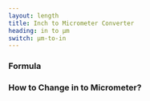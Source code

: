 ```yaml
---
layout: length
title: Inch to Micrometer Converter
heading: in to μm
switch: μm-to-in
---
```


<script>
  selectInput[4].selected = true
  selectOutput[1].selected = true
</script>

### Formula
<p id="formula"></p>

### How to Change in to Micrometer?
